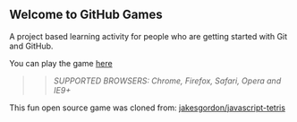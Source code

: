 ## Welcome to GitHub Games

A project based learning activity for people who are getting started with Git and GitHub.

You can play the game [here](https://Enoinoo.github.io/github-games/)

>> _*SUPPORTED BROWSERS*: Chrome, Firefox, Safari, Opera and IE9+_

This fun open source game was cloned from: [jakesgordon/javascript-tetris](https://github.com/jakesgordon/javascript-tetris)
